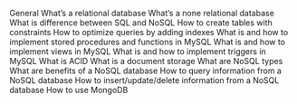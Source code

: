 General
What’s a relational database
What’s a none relational database
What is difference between SQL and NoSQL
How to create tables with constraints
How to optimize queries by adding indexes
What is and how to implement stored procedures and functions in MySQL
What is and how to implement views in MySQL
What is and how to implement triggers in MySQL
What is ACID
What is a document storage
What are NoSQL types
What are benefits of a NoSQL database
How to query information from a NoSQL database
How to insert/update/delete information from a NoSQL database
How to use MongoDB

